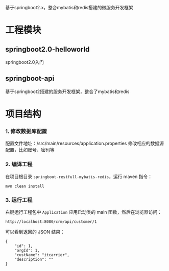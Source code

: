 基于springboot2.x，整合mybatis和redis搭建的微服务开发框架

# 工程模块
## springboot2.0-helloworld
springboot2.0入门
## springboot-api
基于springboot2搭建的服务开发框架，整合了mybatis和redis

# 项目结构

### 1. 修改数据库配置
配置文件地址：/src/main/resources/application.properties
修改相应的数据源配置，比如账号、密码等

### 2. 编译工程
在项目根目录 `springboot-restfull-mybatis-redis`，运行 maven 指令：
````
mvn clean install
````
### 3. 运行工程
右键运行工程包中 `Application` 应用启动类的 main 函数，然后在浏览器访问：
`````
http://localhost:8080/crm/api/customer/1
`````
可以看到返回的 JSON 结果：
````
{
    "id": 1,
    "orgId": 1,
    "custName": "itcarrier",
    "description": ""
}
````
